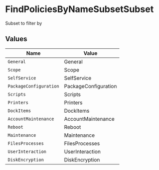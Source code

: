 # FindPoliciesByNameSubsetSubset

Subset to filter by


## Values

| Name                   | Value                  |
| ---------------------- | ---------------------- |
| `General`              | General                |
| `Scope`                | Scope                  |
| `SelfService`          | SelfService            |
| `PackageConfiguration` | PackageConfiguration   |
| `Scripts`              | Scripts                |
| `Printers`             | Printers               |
| `DockItems`            | DockItems              |
| `AccountMaintenance`   | AccountMaintenance     |
| `Reboot`               | Reboot                 |
| `Maintenance`          | Maintenance            |
| `FilesProcesses`       | FilesProcesses         |
| `UserInteraction`      | UserInteraction        |
| `DiskEncryption`       | DiskEncryption         |